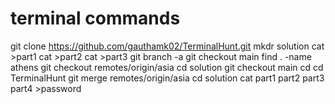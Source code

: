 # terminal commands
git clone https://github.com/gauthamk02/TerminalHunt.git
mkdr solution
cat >part1
cat >part2
cat >part3
git branch -a
git checkout main
find . -name athens
git checkout remotes/origin/asia
cd solution
git checkout main
cd
cd TerminalHunt
git merge remotes/origin/asia
cd solution
cat part1 part2 part3 part4 >password
